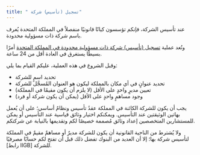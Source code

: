 ```yaml
---
title: " تسجيل (تأسيس) شركة"
---
```

عند تأسيس الشركة، فإنكم تؤسسون كيانًا قانونيًا منفصلاً في المملكة المتحدة يُعرف باسم شركة ذات مسؤولية محدودة.

وتُعد عملية [تسجيل (تأسيس) شركة ذات مسؤولية محدودة في المملكة المتحدة](https://www.gov.uk/register-a-company-online) أمرًا بسيطًا يستغرق في العادة أقل من 24 ساعة.

وقبل الشروع في هذه العملية، عليكم القيام بما يلي:
- تحديد اسمٍ للشركة
- تحديد عنوانٍ في أي مكان بالمملكة ليكون هو العنوان المُسجَّل للشركة
- تعيين مديرٍ واحدٍ على الأقل (لا يلزم أن يكون مقيمًا في المملكة)
- وجود مساهمٍ واحدٍ على الأقل (يمكن أن يكون شركة أو فرد)

يجب أن يكون للشركة الكائنة في المملكة عقدُ تأسيس ونظامٌ أساسي؛ على أن يُعمل بهاتين الوثيقتين عند التأسيس. ويمكنكم اختيار وثائق قياسية عند التأسيس أو يمكن للمستشارين المتخصصين إعداد وثائق مُصممة خصيصًا لكم وتقديمها بالنيابة عن شركتكم.

ولا يُشترط من الناحية القانونية أن يكون للشركة مديرٌ أو مساهمٌ مقيمٌ في المملكة لتأسيس شركة بها؛ إلا أن العديد من البنوك تفضل ذلك قبل أن تفتح لكم حسابًا مصرفيًا [رابط IIGB] للشركة.

